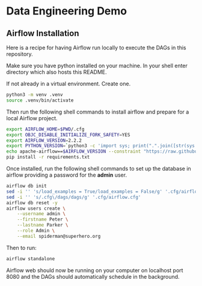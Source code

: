 # Data Engineering Demo

## Airflow Installation

Here is a recipe for having Airflow run locally to execute the DAGs
in this repository.

Make sure you have python installed on your machine.
In your shell enter directory which also hosts this README.

If not already in a virtual environment. Create one.

```sh
python3 -m venv .venv
source .venv/bin/activate
```

Then run the following shell commands to install airflow and
prepare for a local Airflow project.

```sh
export AIRFLOW_HOME=$PWD/.cfg
export OBJC_DISABLE_INITIALIZE_FORK_SAFETY=YES
export AIRFLOW_VERSION=2.2.2
export PYTHON_VERSION=`python3 -c 'import sys; print(".".join([str(sys.version_info.major), str(sys.version_info.minor)]))'`
echo apache-airflow==$AIRFLOW_VERSION --constraint "https://raw.githubusercontent.com/apache/airflow/constraints-${AIRFLOW_VERSION}/constraints-${PYTHON_VERSION}.txt" > requirements.txt
pip install -r requirements.txt
```

Once installed, run the following shell commands to set up the database in airflow providing a password for the **admin** user.

```sh
airflow db init
sed -i '' 's/load_examples = True/load_examples = False/g' '.cfg/airflow.cfg'
sed -i '' 's/.cfg\/dags/dags/g' '.cfg/airflow.cfg'
airflow db reset -y
airflow users create \
    --username admin \
    --firstname Peter \
    --lastname Parker \
    --role Admin \
    --email spiderman@superhero.org
```

Then to run:

```sh
airflow standalone
```

Airflow web should now be running on your computer on localhost port 8080 and the DAGs should automatically schedule in the background.

